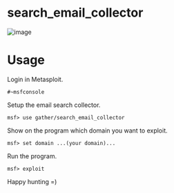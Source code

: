 # search_email_collector
![image](https://github.com/nu11secur1ty/search_email_collector/blob/master/Ruby.png)
# Usage

Login in  Metasploit.
```
#~msfconsole
```
Setup the email search collector.
```
msf> use gather/search_email_collector
```
Show on the program which domain you want to exploit.
```
msf> set domain ...(your domain)...
```
Run the program.
```
msf> exploit
```
Happy hunting =)
